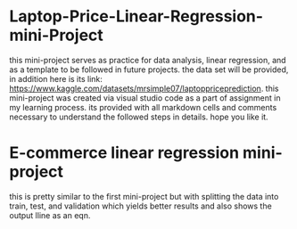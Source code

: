 # Laptop-Price-Linear-Regression-mini-Project
this mini-project serves as practice for data analysis, linear regression, and as a template to be followed in future projects.
the data set will be provided, in addition here is its link: https://www.kaggle.com/datasets/mrsimple07/laptoppriceprediction.
this mini-project was created via visual studio code as a part of assignment in my learning process.
its provided with all markdown cells and comments necessary to understand the followed steps in details.
hope you like it.
# E-commerce linear regression mini-project 
this is pretty similar to the first mini-project but with splitting the data into train, test, and validation which yields better results and also shows the output lline as an eqn.
